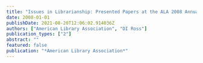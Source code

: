 ```yaml
---
title: "Issues in Librarianship: Presented Papers at the ALA 2008 Annual Conference"
date: 2008-01-01
publishDate: 2021-08-20T12:06:02.914036Z
authors: ["American Library Association", "DI Ross"]
publication_types: ["2"]
abstract: ""
featured: false
publication: "*American Library Association*"
---
```


